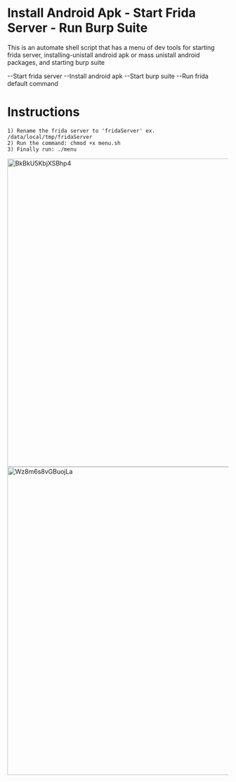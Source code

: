 # Install Android Apk - Start Frida Server - Run Burp Suite
This is an automate shell script that has a menu of dev tools for starting frida server, installing-unistall android apk or mass unistall android packages, and starting burp suite

--Start frida server
--Install android apk
--Start burp suite
--Run frida default command

# Instructions

```
1) Rename the frida server to 'fridaServer' ex. /data/local/tmp/fridaServer
2) Run the command: chmod +x menu.sh
3) Finally run: ./menu 

```

<img width="700" alt="BkBkU5KbjXSBhp4" src="https://user-images.githubusercontent.com/4541512/161048773-049a3da0-ea4c-464e-8dca-3d1147ee5337.png">

<img width="700" alt="Wz8m6s8vGBuojLa" src="https://user-images.githubusercontent.com/4541512/161048925-4585b04b-e0dc-4012-b678-ee27a0196c92.png">
